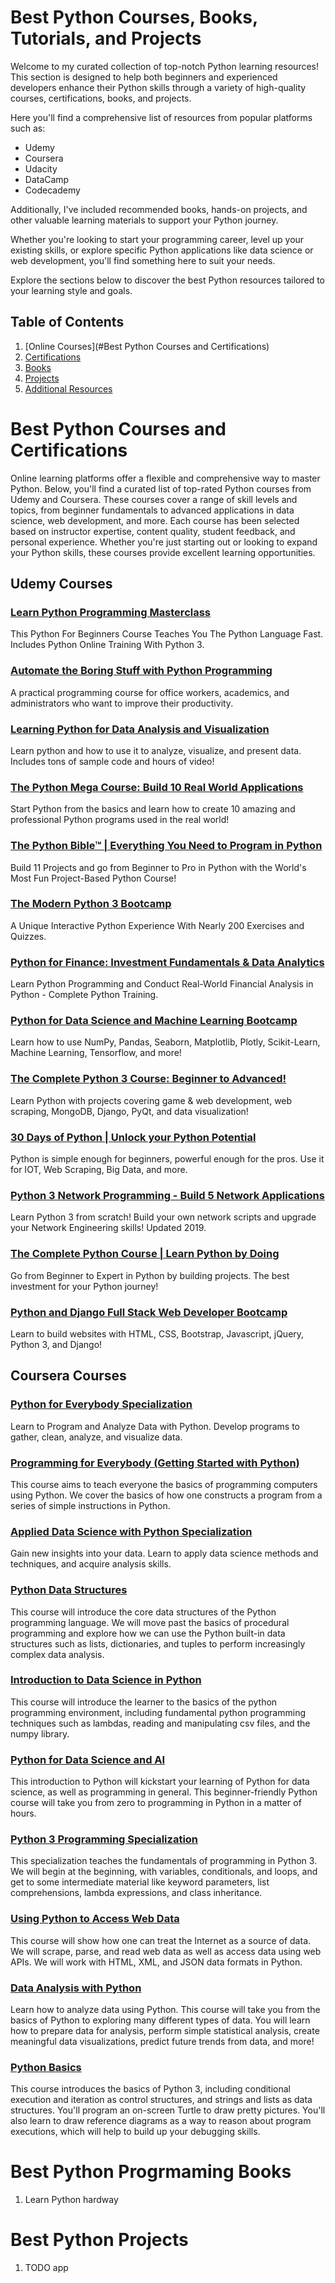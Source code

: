 # Best Python Courses, Books, Tutorials, and Projects
Welcome to my curated collection of top-notch Python learning resources! This section is designed to help both beginners and experienced developers enhance their Python skills through a variety of high-quality courses, certifications, books, and projects.

Here you'll find a comprehensive list of resources from popular platforms such as:

- Udemy
- Coursera
- Udacity
- DataCamp
- Codecademy

Additionally, I've included recommended books, hands-on projects, and other valuable learning materials to support your Python journey.

Whether you're looking to start your programming career, level up your existing skills, or explore specific Python applications like data science or web development, you'll find something here to suit your needs.

Explore the sections below to discover the best Python resources tailored to your learning style and goals.

## Table of Contents

1. [Online Courses](#Best Python Courses and Certifications)
2. [Certifications](#certifications)
3. [Books](#books)
4. [Projects](#projects)
5. [Additional Resources](#additional-resources)

# Best Python Courses and Certifications
Online learning platforms offer a flexible and comprehensive way to master Python. Below, you'll find a curated list of top-rated Python courses from Udemy and Coursera. These courses cover a range of skill levels and topics, from beginner fundamentals to advanced applications in data science, web development, and more. Each course has been selected based on instructor expertise, content quality, student feedback, and personal experience. Whether you're just starting out or looking to expand your Python skills, these courses provide excellent learning opportunities.


## Udemy Courses

### [Learn Python Programming Masterclass](https://click.linksynergy.com/deeplink?id=JVFxdTr9V80&mid=39197&murl=https%3A%2F%2Fwww.udemy.com%2Fpython-the-complete-python-developer-course%2F)
This Python For Beginners Course Teaches You The Python Language Fast. Includes Python Online Training With Python 3.


### [Automate the Boring Stuff with Python Programming](https://click.linksynergy.com/deeplink?id=JVFxdTr9V80&mid=39197&murl=https%3A%2F%2Fwww.udemy.com%2Fautomate%2F)
A practical programming course for office workers, academics, and administrators who want to improve their productivity.


### [Learning Python for Data Analysis and Visualization](https://click.linksynergy.com/deeplink?id=JVFxdTr9V80&mid=39197&murl=https%3A%2F%2Fwww.udemy.com%2Flearning-python-for-data-analysis-and-visualization%2F)
Learn python and how to use it to analyze, visualize, and present data. Includes tons of sample code and hours of video!


### [The Python Mega Course: Build 10 Real World Applications](https://click.linksynergy.com/deeplink?id=JVFxdTr9V80&mid=39197&murl=https%3A%2F%2Fwww.udemy.com%2Fthe-python-mega-course%2F)
Start Python from the basics and learn how to create 10 amazing and professional Python programs used in the real world!


### [The Python Bible™ | Everything You Need to Program in Python](https://click.linksynergy.com/deeplink?id=JVFxdTr9V80&mid=39197&murl=https%3A%2F%2Fwww.udemy.com%2Fthe-python-bible%2F)
Build 11 Projects and go from Beginner to Pro in Python with the World's Most Fun Project-Based Python Course!

### [The Modern Python 3 Bootcamp](https://click.linksynergy.com/deeplink?id=JVFxdTr9V80&mid=39197&murl=https%3A%2F%2Fwww.udemy.com%2Fthe-modern-python3-bootcamp%2F)
A Unique Interactive Python Experience With Nearly 200 Exercises and Quizzes.

### [Python for Finance: Investment Fundamentals & Data Analytics](https://click.linksynergy.com/deeplink?id=JVFxdTr9V80&mid=39197&murl=https%3A%2F%2Fwww.udemy.com%2Fpython-for-finance-investment-fundamentals-data-analytics%2F)
Learn Python Programming and Conduct Real-World Financial Analysis in Python - Complete Python Training.

### [Python for Data Science and Machine Learning Bootcamp](https://click.linksynergy.com/deeplink?id=JVFxdTr9V80&mid=39197&murl=https%3A%2F%2Fwww.udemy.com%2Fpython-for-data-science-and-machine-learning-bootcamp%2F)
Learn how to use NumPy, Pandas, Seaborn, Matplotlib, Plotly, Scikit-Learn, Machine Learning, Tensorflow, and more!

### [The Complete Python 3 Course: Beginner to Advanced!](https://click.linksynergy.com/deeplink?id=JVFxdTr9V80&mid=39197&murl=https%3A%2F%2Fwww.udemy.com%2Fpython-complete%2F)
Learn Python with projects covering game & web development, web scraping, MongoDB, Django, PyQt, and data visualization!

### [30 Days of Python | Unlock your Python Potential](https://click.linksynergy.com/deeplink?id=JVFxdTr9V80&mid=39197&murl=https%3A%2F%2Fwww.udemy.com%2F30-days-of-python%2F)
Python is simple enough for beginners, powerful enough for the pros. Use it for IOT, Web Scraping, Big Data, and more.

### [Python 3 Network Programming - Build 5 Network Applications](https://click.linksynergy.com/deeplink?id=JVFxdTr9V80&mid=39197&murl=https%3A%2F%2Fwww.udemy.com%2Fpython-programming-for-real-life-networking-use%2F)
Learn Python 3 from scratch! Build your own network scripts and upgrade your Network Engineering skills! Updated 2019.

### [The Complete Python Course | Learn Python by Doing](https://click.linksynergy.com/deeplink?id=JVFxdTr9V80&mid=39197&murl=https%3A%2F%2Fwww.udemy.com%2Fthe-complete-python-course%2F)
Go from Beginner to Expert in Python by building projects. The best investment for your Python journey!

### [Python and Django Full Stack Web Developer Bootcamp](https://click.linksynergy.com/deeplink?id=JVFxdTr9V80&mid=39197&murl=https%3A%2F%2Fwww.udemy.com%2Fpython-and-django-full-stack-web-developer-bootcamp%2F)
Learn to build websites with HTML, CSS, Bootstrap, Javascript, jQuery, Python 3, and Django!

## Coursera Courses

### [Python for Everybody Specialization](https://coursera.pxf.io/c/3294490/1164545/14726?u=https%3A%2F%2Fwww.coursera.org%2Fspecializations%2Fpython)
Learn to Program and Analyze Data with Python. Develop programs to gather, clean, analyze, and visualize data.

### [Programming for Everybody (Getting Started with Python)](https://coursera.pxf.io/c/3294490/1164545/14726?u=https%3A%2F%2Fwww.coursera.org%2Flearn%2Fpython)
This course aims to teach everyone the basics of programming computers using Python. We cover the basics of how one constructs a program from a series of simple instructions in Python.

### [Applied Data Science with Python Specialization](https://coursera.pxf.io/c/3294490/1164545/14726?u=https%3A%2F%2Fwww.coursera.org%2Fspecializations%2Fdata-science-python)
Gain new insights into your data. Learn to apply data science methods and techniques, and acquire analysis skills.

### [Python Data Structures](https://coursera.pxf.io/c/3294490/1164545/14726?u=https%3A%2F%2Fwww.coursera.org%2Flearn%2Fpython-data)
This course will introduce the core data structures of the Python programming language. We will move past the basics of procedural programming and explore how we can use the Python built-in data structures such as lists, dictionaries, and tuples to perform increasingly complex data analysis.

### [Introduction to Data Science in Python](https://coursera.pxf.io/c/3294490/1164545/14726?u=https%3A%2F%2Fwww.coursera.org%2Flearn%2Fpython-data-analysis)
This course will introduce the learner to the basics of the python programming environment, including fundamental python programming techniques such as lambdas, reading and manipulating csv files, and the numpy library.

### [Python for Data Science and AI](https://coursera.pxf.io/c/3294490/1164545/14726?u=https%3A%2F%2Fwww.coursera.org%2Flearn%2Fpython-for-applied-data-science-ai)
This introduction to Python will kickstart your learning of Python for data science, as well as programming in general. This beginner-friendly Python course will take you from zero to programming in Python in a matter of hours.

### [Python 3 Programming Specialization](https://coursera.pxf.io/c/3294490/1164545/14726?u=https%3A%2F%2Fwww.coursera.org%2Fspecializations%2Fpython-3-programming)
This specialization teaches the fundamentals of programming in Python 3. We will begin at the beginning, with variables, conditionals, and loops, and get to some intermediate material like keyword parameters, list comprehensions, lambda expressions, and class inheritance.

### [Using Python to Access Web Data](https://coursera.pxf.io/c/3294490/1164545/14726?u=https%3A%2F%2Fwww.coursera.org%2Flearn%2Fpython-network-data)
This course will show how one can treat the Internet as a source of data. We will scrape, parse, and read web data as well as access data using web APIs. We will work with HTML, XML, and JSON data formats in Python.

### [Data Analysis with Python](https://coursera.pxf.io/c/3294490/1164545/14726?u=https%3A%2F%2Fwww.coursera.org%2Flearn%2Fdata-analysis-with-python)
Learn how to analyze data using Python. This course will take you from the basics of Python to exploring many different types of data. You will learn how to prepare data for analysis, perform simple statistical analysis, create meaningful data visualizations, predict future trends from data, and more!

### [Python Basics](https://coursera.pxf.io/c/3294490/1164545/14726?u=https%3A%2F%2Fwww.coursera.org%2Flearn%2Fpython-basics)
This course introduces the basics of Python 3, including conditional execution and iteration as control structures, and strings and lists as data structures. You'll program an on-screen Turtle to draw pretty pictures. You'll also learn to draw reference diagrams as a way to reason about program executions, which will help to build up your debugging skills.


# Best Python Progrmaming  Books

1. Learn Python hardway

# Best Python Projects

1. TODO app
